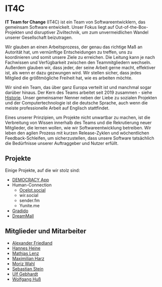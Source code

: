 # IT4C

**IT Team for Change** (IT4C) ist ein Team von Softwareentwicklern, das gemeinsam Software entwickelt. Unser Fokus liegt auf Out-of-the-Box-Projekten und disruptiver Ziviltechnik, um zum unvermeidlichen Wandel unserer Gesellschaft beizutragen.

Wir glauben an einen Arbeitsprozess, der genau das richtige Maß an Autorität hat, um vernünftige Entscheidungen zu treffen, uns zu koordinieren und somit unsere Ziele zu erreichen. Die Leitung kann je nach Fachwissen und Verfügbarkeit zwischen den Teammitgliedern wechseln. Außerdem glauben wir, dass jeder, der seine Arbeit gerne macht, effektiver ist, als wenn er dazu gezwungen wird. Wir stellen sicher, dass jedes Mitglied die größtmögliche Freiheit hat, wie es arbeiten möchte.

Wir sind ein Team, das über ganz Europa verteilt ist und manchmal sogar darüber hinaus. Der Kern des Teams arbeitet seit 2019 zusammen - siehe [Historie](./historie.md). Unser gemeinsamer Nenner neben der Liebe zu sozialen Projekten und der Computertechnologie ist die deutsche Sprache, auch wenn die meiste professionelle Arbeit auf Englisch stattfindet.

Eines unserer Prinzipien, um Projekte nicht unwartbar zu machen, ist die Verbreitung von Wissen innerhalb des Teams und die Rekrutierung neuer Mitglieder, die lernen wollen, wie wir Softwareentwicklung betreiben. Wir leben den agilen Prozess mit kurzen Release-Zyklen und wöchentlichen Feedback-Schleifen, um sicherzustellen, dass unsere Software tatsächlich die Bedürfnisse unserer Auftraggeber und Nutzer erfüllt.

## Projekte

Einige Projekte, auf die wir stolz sind:

- [DEMOCRACY App](./projekte/democracy.app.md)
- Human-Connection <!-- [Human-Connection](./projekte/human-connection.md)-->
  - [Ocelot.social](./projekte/ocelot.social.md)
  - wir.social <!-- [wir.social](./projekte/wir.social.md) -->
  - sender.fm <!-- [sender.fm](./projekte/sender.fm.md) -->
  - Yunite.me <!--[Yunite.me](./projekte/yunite.me.md) -->
- [Gradido](./projekte/gradido.md)
- [DreamMall](./projekte/dreammall.md)

## Mitglieder und Mitarbeiter

- [Alexander Friedland](./team/alexander-friedland.md)
- [Hannes Heine](./team/hannes-heine.md)
- [Mathias Lenz](./team/mathias-lenz.md)
- [Maximilian Harz](./team/maximilian-harz.md)
- [Moriz Wahl](./team/moriz-wahl.md)
- [Sebastian Stein](./people/sebastian-stein.md)
- [Ulf Gebhardt](./team/ulf-gebhardt.md)
- [Wolfgang Huß](./team/wolfgang-huss.md)

<!-- ## Organisationen -->
<!-- textlint-disable period-in-list-item -->
<!-- - busFaktor() e.V. -->
<!-- textlint-enable period-in-list-item -->
